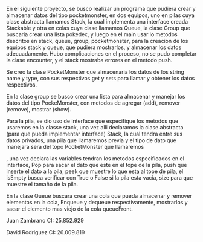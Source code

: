 En el siguiente proyecto, se busco realizar un programa que pudiera crear y almacenar 
datos del tipo pocketmonster, en dos equipos, uno en pilas cuya clase abstracta llamamos Stack, la cual implementa una interface creada Stackable y otra en colas cuya clase llamamos Queue, la clase Group que buscaria crear una lista pokedex, y luego en el main usar lo metodos descritos en stack, queue, group, pocketmonster, para la creacion de los equipos stack y queue, que pudiera mostrarlos, y almacenar los datos adecuadamente. Hubo complicaciones en el proceso, no se pudo completar la clase encounter, y el stack mostraba errores en el metodo push.
 
 Se creo la clase PocketMonster que almacenaria los datos de los string name y type, con sus respectivos get y sets para llamar y obtener los datos respectivos.

 En la clase group se busco crear una lista para almacenar y manejar los datos del tipo PockeMonster, con metodos de agregar (add), remover (remove), mostrar (show).

 Para la pila, se dio uso de interface que especifique los metodos que usaremos en la classe stack, una vez alli declaramos la clase abstracta (para que pueda implementar interface) Stack, la cual tendra entre sus datos privados, una pila que llamaremos previa y el tipo de dato que manejara sera del topo PocketMonster que llamaremos <P>, una vez declara las variables tendran los metodos especificados en el interface, Pop para sacar el dato que este en el tope de la pila, push que inserte el dato a la pila, peek que muestre lo que esta al tope de pila, el isEmpty busca verificar con True o False si la pila esta vacia, size para que muestre el tamaño de la pila.

 En la clase Queue buscara crear una cola que pueda almacenar y remover elementos en la cola, Enqueue y dequeue respectivamente, mostrarlos y sacar el elemento mas viejo de la cola queueFront.

Juan Zambrano
CI: 25.852.929

David Rodriguez
CI: 26.009.819
